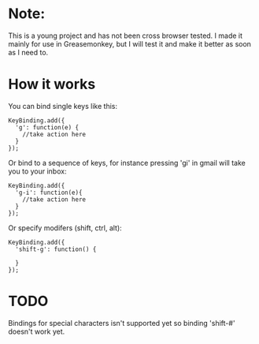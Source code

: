 # Note:
This is a young project and has not been cross browser tested. I made it mainly for use in Greasemonkey, but I will test it and make it better as soon as I need to.

# How it works
You can bind single keys like this:

    KeyBinding.add({
      'g': function(e) {
        //take action here
      }
    });

Or bind to a sequence of keys, for instance pressing 'gi' in gmail will take you to your inbox:

    KeyBinding.add({
      'g-i': function(e){
        //take action here
      }
    });

Or specify modifers (shift, ctrl, alt):

    KeyBinding.add({
      'shift-g': function() {

      }
    });


# TODO
Bindings for special characters isn't supported yet so binding 'shift-#' doesn't work yet. 


